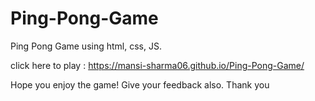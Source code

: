 # Ping-Pong-Game

Ping Pong Game using html, css, JS. 

click here to play : https://mansi-sharma06.github.io/Ping-Pong-Game/

Hope you enjoy the game!
Give your feedback also. 
Thank you
